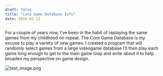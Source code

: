 ```yaml
---
draft: false
title: "Core Game Database Info"
date: 2024-02-12
---
```


For a couple of years now, I’ve been in the habit of replaying the same games from my childhood on repeat.
The Core Game Database is my excuse to play a variety of new games. I created a program that will randomly select games from a large videogame database
I’ll then play each game long enough to get to the main game loop and write about it to help broaden my perspective on game design.


![test_image.png](/images/test_image.png)